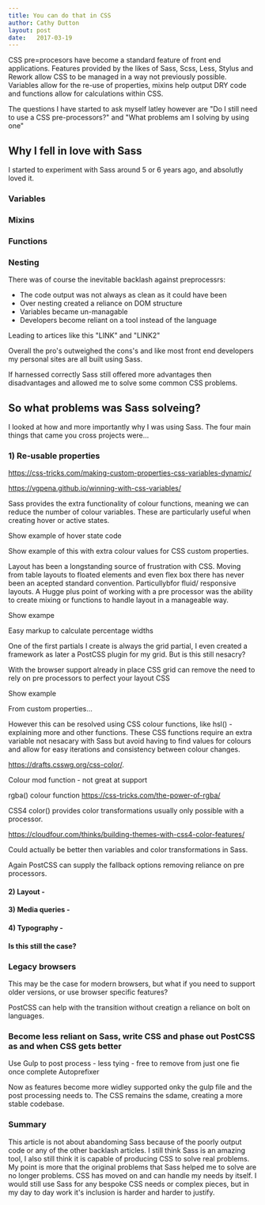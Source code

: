 ```yaml
---
title: You can do that in CSS
author: Cathy Dutton
layout: post
date:   2017-03-19
---
```


CSS pre=procesors have become a standard feature of front end applications. Features provided by the likes of Sass, Scss, Less, Stylus and Rework allow CSS to be managed in a way not previously possible. Variables allow for the re-use of properties, mixins help output DRY code and functions allow for calculations within CSS.

The questions I have started to ask myself latley however are "Do I still need to use a CSS pre-processors?" and "What problems am I solving by using one"


## Why I fell in love with Sass

I started to experiment with Sass around 5 or 6 years ago, and absolutly loved it.

### Variables
### Mixins
### Functions
### Nesting

There was of course the inevitable backlash against preprocessrs:  

 * The code output was not always as clean as it could have been
 * Over nesting created a reliance on DOM structure
 * Variables became un-managable
 * Developers become reliant on a tool instead of the language

 Leading to artices like this "LINK" and "LINK2"

 Overall the pro's outweighed the cons's and like most front end developers my personal sites are all built using Sass.

 If  harnessed correctly Sass still offered more advantages then disadvantages and allowed me to solve some common CSS problems.





## So what problems was Sass solveing?

I looked at how and more importantly why I was using Sass. The four main things that came you cross projects were... 




### 1) Re-usable properties 

https://css-tricks.com/making-custom-properties-css-variables-dynamic/


https://vgpena.github.io/winning-with-css-variables/

Sass provides the extra functionality of colour functions, meaning we can reduce the number of colour variables. These are particularly useful when creating hover or active states. 

Show example of hover state code

Show example of this with extra colour values for CSS custom properties.

Layout has been a longstanding source of frustration with CSS. Moving from table layouts to floated elements and even flex box there has never been an acepted standard convention. Particullybfor fluid/ responsive layouts. A Hugge plus point of working with a pre processor was the ability to create mixing or functions to handle layout in a manageable way. 

Show exampe

Easy markup to calculate percentage widths

One of the first partials I create is always the grid partial, I even created a framework as later a PostCSS plugin for my grid. But is this still nesacry?

With the browser support already in place CSS grid can remove the need to rely on pre processors to perfect your layout CSS

Show example

From custom properties...

However this can be resolved using CSS colour functions, like hsl() - explaining more and other functions. These CSS functions require an extra variable not nesacary with Sass but avoid having to find values for colours and allow for easy iterations and consistency between colour changes.

https://drafts.csswg.org/css-color/. 

Colour mod function - not great at support

rgba() colour function
https://css-tricks.com/the-power-of-rgba/

CSS4 color() provides color transformations usually only possible with a processor.

https://cloudfour.com/thinks/building-themes-with-css4-color-features/

Could actually be better then variables and color transformations in Sass. 


Again PostCSS can supply the fallback options removing reliance on pre processors. 

#### 2) Layout - 

#### 3) Media queries - 

#### 4) Typography - 

#### Is this still the case?








### Legacy browsers

This may be the case for modern browsers, but what if you need to support older versions, or use browser specific features?

PostCSS can help with the transition without creatign a reliance on bolt on languages.





### Become less reliant on Sass, write CSS and phase out PostCSS as and when CSS gets better


Use Gulp to post process - less tying - free to remove from just one fie once complete
Autoprefixer

Now as features become more widley supported onky the gulp file and the post processing needs to. The CSS remains the sdame, creating a more stable codebase.

### Summary

This article is not about abandoming Sass because of the poorly output code or any of the other backlash articles. I still think Sass is an amazing tool, I also still think it is capable of producing CSS to solve real problems. My point is more that the original problems that Sass helped me to solve are no longer problems. CSS has moved on and can handle my needs by itself. I would still use Sass for any bespoke CSS needs or complex pieces, but in my day to day work it's inclusion is harder and harder to justify. 